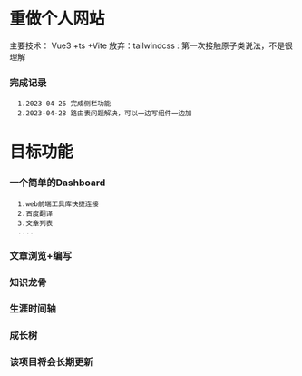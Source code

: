 # 重做个人网站

  主要技术： Vue3 +ts +Vite
  放弃：tailwindcss : 第一次接触原子类说法，不是很理解
  
  ### 完成记录
      1.2023-04-26 完成侧栏功能
      2.2023-04-28 路由表问题解决，可以一边写组件一边加

# 目标功能

### 一个简单的Dashboard

      1.web前端工具库快捷连接
      2.百度翻译
      3.文章列表
      ....

### 文章浏览+编写

### 知识龙骨

### 生涯时间轴

### 成长树

### 该项目将会长期更新
